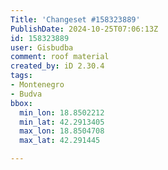 ```yaml
---
Title: 'Changeset #158323889'
PublishDate: 2024-10-25T07:06:13Z
id: 158323889
user: Gisbudba
comment: roof material
created_by: iD 2.30.4
tags:
- Montenegro
- Budva
bbox:
  min_lon: 18.8502212
  min_lat: 42.2913405
  max_lon: 18.8504708
  max_lat: 42.291445

---
```

